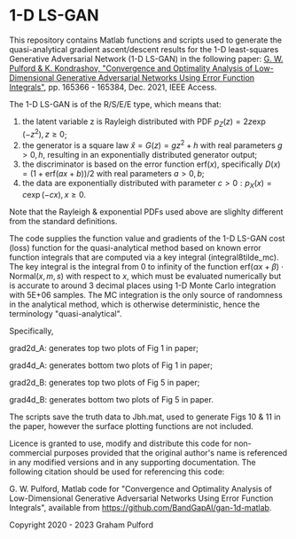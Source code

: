 # 1-D LS-GAN

This repository contains Matlab functions and scripts used to generate the quasi-analytical gradient ascent/descent results for the 1-D least-squares Generative Adversarial Network (1-D LS-GAN) in the following paper: [G. W. Pulford & K. Kondrashov, "Convergence and Optimality Analysis of Low-Dimensional Generative Adversarial Networks Using Error Function Integrals"](https://ieeexplore.ieee.org/document/9641798), pp. 165366 - 165384, Dec. 2021, IEEE Access. 

The 1-D LS-GAN is of the R/S/E/E type, which means that:
1. the latent variable z is Rayleigh distributed with PDF $p_Z(z)= 2z \exp(-z^2), z \ge 0$;
2. the generator is a square law $\hat x = G(z) = gz^2+h$  with real parameters $g>0, h$, resulting in an exponentially distributed generator output;
3. the discriminator is based on the error function $\text{erf}(x)$, specifically $D(x)=(1+\text{erf}(ax+b))/2$ with real parameters $a>0, b$;
4. the data are exponentially distributed with parameter $c>0: p_X(x)=c \exp(-cx), x \ge 0$.

Note that the Rayleigh & exponential PDFs used above are slighlty different from the standard definitions.

The code supplies the function value and gradients of the 1-D LS-GAN cost (loss) function for the quasi-analytical method based on known error function integrals that are computed via a key integral (integral8tilde_mc). The key integral is the integral from 0 to infinity of the function $\text{erf}(\alpha x+\beta) \cdot \text{Normal}(x,m,s)$ with respect to $x$, which must be evaluated numerically but is accurate to around 3 decimal places using 1-D Monte Carlo integration with 5E+06 samples. The MC integration is the only source of randomness in the analytical method, which is otherwise deterministic, hence the terminology "quasi-analytical".

Specifically, 

grad2d_A: generates top two plots of Fig 1 in paper;

grad4d_A: generates bottom two plots of Fig 1 in paper;

grad2d_B: generates top two plots of Fig 5 in paper;

grad4d_B: generates bottom two plots of Fig 5 in paper.

The scripts save the truth data to Jbh.mat, used to generate Figs 10 & 11 in the paper, however the surface plotting functions are not included.

Licence is granted to use, modify and distribute this code for non-commercial purposes provided that the original author's name is referenced in any modified versions and in any supporting documentation. The following citation should be used for referencing this code:

G. W. Pulford, Matlab code for "Convergence and Optimality Analysis of Low-Dimensional Generative Adversarial Networks Using Error Function Integrals", available from https://github.com/BandGapAI/gan-1d-matlab.

Copyright 2020 - 2023 Graham Pulford
